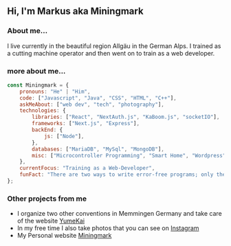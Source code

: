 ## Hi, I'm Markus aka Miningmark 

### About me...

I live currently in the beautiful region Allgäu in the German Alps. I trained as a cutting machine operator and then went on to train as a web developer.


### more about me...

```javascript
const Miningmark = {
    pronouns: "He" | "Him",
    code: ["Javascript", "Java", "CSS", "HTML", "C++"],
    askMeAbout: ["web dev", "tech", "photography"],
    technologies: {
        libraries: ["React", "NextAuth.js", "KaBoom.js", "socketIO"],
        frameworks: ["Next.js", "Express"],
        backEnd: {
            js: ["Node"],
        },
        databases: ["MariaDB", "MySql", "MongoDB"],
        misc: ["Microcontroller Programming", "Smart Home", "Wordpress"]
    },
    currentFocus: "Training as a Web-Developer",
    funFact: "There are two ways to write error-free programs; only the third one works"
};
```



### Other projects from me

- I organize two other conventions in Memmingen Germany and take care of the website [YumeKai](https://yumekai.de/)
- In my free time I also take photos that you can see on [Instagram](https://www.instagram.com/miningmark_photography/)
- My Personal website [Miningmark](https://miningmark.de/)
